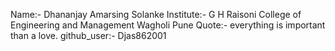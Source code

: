Name:- Dhananjay Amarsing Solanke
Institute:- G H Raisoni College of Engineering and Management Wagholi Pune
Quote:- everything is important than a love.
github_user:- Djas862001
